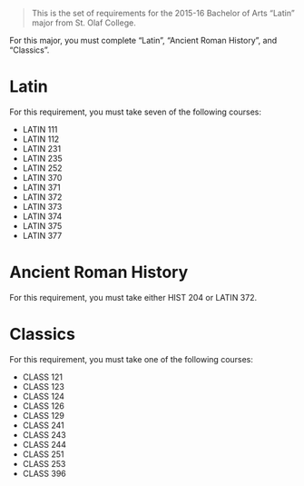 > This is the set of requirements for the 2015-16 Bachelor of Arts “Latin” major
> from St. Olaf College.

For this major, you must complete “Latin”, “Ancient Roman History”, and “Classics”.

# Latin
For this requirement, you must take seven of the following courses:

- LATIN 111
- LATIN 112
- LATIN 231
- LATIN 235
- LATIN 252
- LATIN 370
- LATIN 371
- LATIN 372
- LATIN 373
- LATIN 374
- LATIN 375
- LATIN 377


# Ancient Roman History
For this requirement, you must take either HIST 204 or LATIN 372.


# Classics
For this requirement, you must take one of the following courses:

- CLASS 121
- CLASS 123
- CLASS 124
- CLASS 126
- CLASS 129
- CLASS 241
- CLASS 243
- CLASS 244
- CLASS 251
- CLASS 253
- CLASS 396


